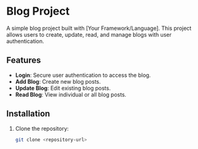 # Blog Project

A simple blog project built with [Your Framework/Language]. This project allows users to create, update, read, and manage blogs with user authentication.

## Features
- **Login**: Secure user authentication to access the blog.
- **Add Blog**: Create new blog posts.
- **Update Blog**: Edit existing blog posts.
- **Read Blog**: View individual or all blog posts.

## Installation
1. Clone the repository:
   ```bash
   git clone <repository-url>
